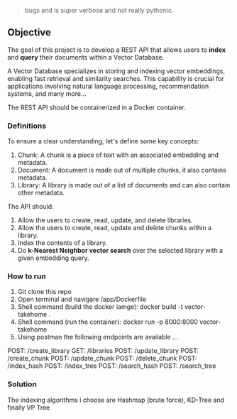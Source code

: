 > bugs and is super verbose and not really pythonic.
> 

## Objective

The goal of this project is to develop a REST API that allows users to **index** and **query** their documents within a Vector Database.

 A Vector Database specializes in storing and indexing vector embeddings, enabling fast retrieval and similarity searches. This capability is crucial for applications involving natural language processing, recommendation systems, and many more…

The REST API should be containerized in a Docker container.

### Definitions

To ensure a clear understanding, let's define some key concepts:

1. Chunk: A chunk is a piece of text with an associated embedding and metadata.
2. Document: A document is made out of multiple chunks, it also contains metadata.
3. Library: A library is made out of a list of documents and can also contain other metadata.

The API should:

1. Allow the users to create, read, update, and delete libraries.
2. Allow the users to create, read, update and delete chunks within a library.
3. Index the contents of a library.
4. Do **k-Nearest Neighbor vector search** over the selected library with a given embedding query.

### How to run
1. Git clone this repo
2. Open terminal and navigare /app/Dockerfile
3. Shell command (build the docker iamge): docker build -t vector-takehome .
4. Shell command (run the container): docker run -p 8000:8000 vector-takehome
5. Using postman the following endpoints are available ...

POST: /create_library
GET: /libraries
POST: /update_library
POST: /create_chunk
POST: /update_chunk
POST: /delete_chunk
POST: /index_hash
POST: /index_tree
POST: /search_hash
POST: /search_tree


### Solution

The indexing algorithms i choose are Hashmap (brute force), KD-Tree and finally VP Tree


